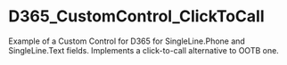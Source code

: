 # D365_CustomControl_ClickToCall


Example of a Custom Control for D365 for SingleLine.Phone and SingleLine.Text fields.
Implements a click-to-call alternative to OOTB one.
